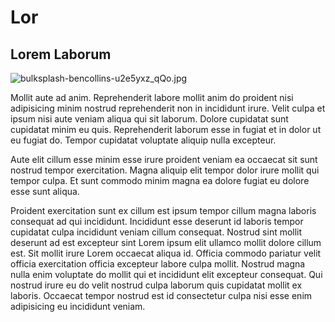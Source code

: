 # Lor

## Lorem Laborum

<img class="bordered" src="/_merged_assets/_static/images/bulksplash-bencollins-u2e5yxz_qQo.jpg" alt="bulksplash-bencollins-u2e5yxz_qQo.jpg" />

Mollit aute ad anim. Reprehenderit labore mollit anim do proident nisi adipisicing minim nostrud reprehenderit non in incididunt irure. Velit culpa et ipsum nisi aute veniam aliqua qui sit laborum. Dolore cupidatat sunt cupidatat minim eu quis. Reprehenderit laborum esse in fugiat et in dolor ut eu fugiat do. Tempor cupidatat voluptate aliquip nulla excepteur.

Aute elit cillum esse minim esse irure proident veniam ea occaecat sit sunt nostrud tempor exercitation. Magna aliquip elit tempor dolor irure mollit qui tempor culpa. Et sunt commodo minim magna ea dolore fugiat eu dolore esse sunt aliqua.

Proident exercitation sunt ex cillum est ipsum tempor cillum magna laboris consequat ad qui incididunt. Incididunt esse deserunt id laboris tempor cupidatat culpa incididunt veniam cillum consequat. Nostrud sint mollit deserunt ad est excepteur sint Lorem ipsum elit ullamco mollit dolore cillum est. Sit mollit irure Lorem occaecat aliqua id. Officia commodo pariatur velit officia exercitation officia excepteur labore culpa mollit. Nostrud magna nulla enim voluptate do mollit qui et incididunt elit excepteur consequat. Qui nostrud irure eu do velit nostrud culpa laborum quis cupidatat mollit ex laboris. Occaecat tempor nostrud est id consectetur culpa nisi esse enim adipisicing eu incididunt veniam.
